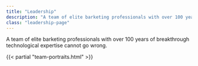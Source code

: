 ```yaml
---
title: "Leadership"
description: "A team of elite barketing professionals with over 100 years of breakthrough technological expertise cannot go wrong."
class: "leadership-page"
---
```

A team of elite barketing professionals with over 100 years of breakthrough technological expertise cannot go wrong.

{{< partial "team-portraits.html" >}}
